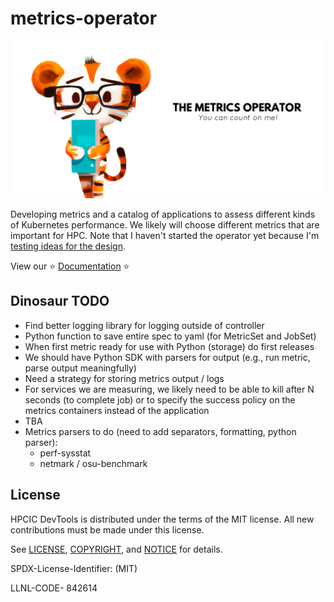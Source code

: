 # metrics-operator

![docs/images/metrics-operator-banner.png](docs/images/metrics-operator-banner.png)

Developing metrics and a catalog of applications to assess different kinds of Kubernetes performance.
We likely will choose different metrics that are important for HPC.
Note that I haven't started the operator yet because I'm [testing ideas for the design](hack/test).

View our ⭐️ [Documentation](https://converged-computing.github.io/metrics-operator/) ⭐️

## Dinosaur TODO

- Find better logging library for logging outside of controller
- Python function to save entire spec to yaml (for MetricSet and JobSet)
- When first metric ready for use with Python (storage) do first releases
- We should have Python SDK with parsers for output (e.g., run metric, parse output meaningfully)
- Need a strategy for storing metrics output / logs
- For services we are measuring, we likely need to be able to kill after N seconds (to complete job) or to specify the success policy on the metrics containers instead of the application
- TBA
- Metrics parsers to do (need to add separators, formatting, python parser):
  - perf-sysstat
  - netmark / osu-benchmark


## License

HPCIC DevTools is distributed under the terms of the MIT license.
All new contributions must be made under this license.

See [LICENSE](https://github.com/converged-computing/cloud-select/blob/main/LICENSE),
[COPYRIGHT](https://github.com/converged-computing/cloud-select/blob/main/COPYRIGHT), and
[NOTICE](https://github.com/converged-computing/cloud-select/blob/main/NOTICE) for details.

SPDX-License-Identifier: (MIT)

LLNL-CODE- 842614
